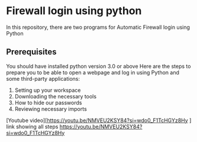 # Firewall login using python
In this repository, there are two programs for Automatic Firewall login using Python 
## Prerequisites
You should have installed python version 3.0 or above 
Here are the steps to prepare you to be able to open a webpage and log in using Python and some third-party applications:

1. Setting up your workspace
2. Downloading the necessary tools
3. How to hide our passwords
4. Reviewing necessary imports

[Youtube video][https://youtu.be/NMVEU2KSY84?si=wdo0_F1TcHGYz8Hy
] link showing all steps 
https://youtu.be/NMVEU2KSY84?si=wdo0_F1TcHGYz8Hy

